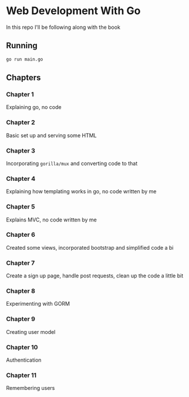 # Web Development With Go

In this repo I'll be following along with the book

## Running

```bash
go run main.go
```


## Chapters

### Chapter 1
Explaining go, no code 

### Chapter 2
Basic set up and serving some HTML

### Chapter 3
Incorporating `gorilla/mux` and converting code to that

### Chapter 4
Explaining how templating works in go, no code written by me

### Chapter 5
Explains MVC, no code written by me

### Chapter 6
Created some views, incorporated bootstrap and simplified code a bi

### Chapter 7
Create a sign up page, handle post requests, clean up the code a little bit

### Chapter 8
Experimenting with GORM

### Chapter 9
Creating user model

### Chapter 10
Authentication 

### Chapter 11
Remembering users